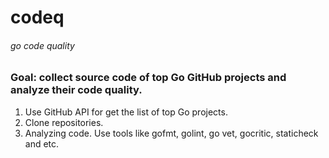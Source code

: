 # codeq
###### go code quality

### Goal: collect source code of top Go GitHub projects and analyze their code quality.

1. Use GitHub API for get the list of top Go projects.
2. Clone repositories.
3. Analyzing code. Use tools like gofmt, golint, go vet, gocritic, staticheck and etc.
